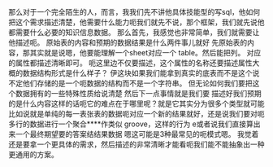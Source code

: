 那么对于一个完全陌生的人，而言，我我们先不讲他具体技能型的写sql，他如何把这个需求描述清楚，他需要什么能力呃我们就先不说，那个框架，我们就先说他都需要什么必要的知识信息数据。 那么首先，我感觉也非常简单，我们就需要让他描述呃。 原始表的内容和预期的数据结果是什么两件事儿就好 
先原始表的内容，那其实就是说嗯，他要能理解一个sheet对应一个 table。然后能把列。 对应的属性都描述清晰即可。 呃这里边不仅要描述，这个属性的名称还要描述属性大概的数据结构形式是什么样子？ 伊这块如果我们能拿到真实的底表而不是这个说不定他们存储的是一个呃数据的结构而不是一个字符串。 但无论如何我们要把这个数据拥有的一些特殊性质给说清楚 
然后下一点事情就是我们要 描述好我们预期的是什么内容这样的话呃它的难点在于哪里呢？就是它其实分为很多个类型就可能比如说就是单纯的每一表张表的数据呃对应一个新的结果就好，还是说我们要对呃多行的数据进行一个聚合****作类似 groove，这样的行为 e或者说我们直接算出来一个最终期望要的答案结结果数据 嗯这可能是3种最常见的呃模式嗯。 我觉着还是要拿一个更具体的需求，然后描述的非常清晰才能看呃我们能不能抽象出一种更通用的方案。 